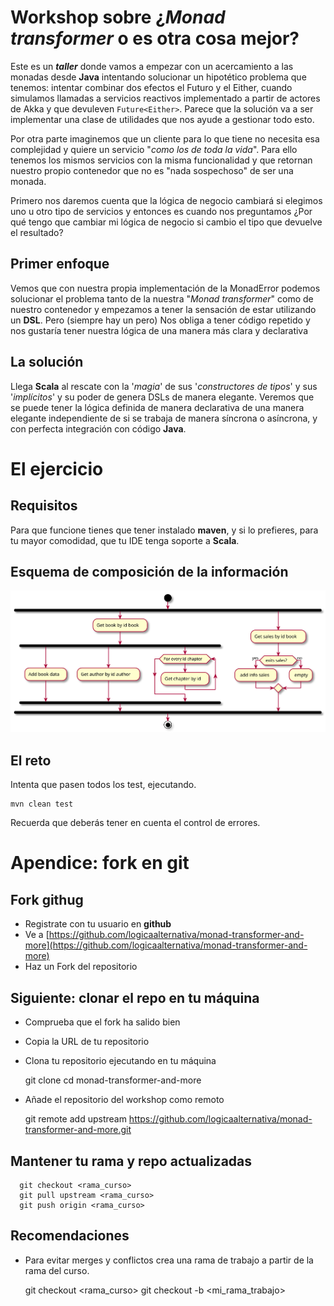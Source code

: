 ﻿# Workshop sobre ¿_Monad transformer_ o es otra cosa mejor? #

Este es un _**taller**_ donde vamos a empezar con un acercamiento a las 
monadas desde **Java** intentando solucionar un hipotético problema que 
tenemos: intentar combinar dos efectos el Futuro y el Either, cuando 
simulamos llamadas a servicios reactivos implementado a partir de 
actores de Akka  y que devuleven `Future<Either>`. Parece que la 
solución va a ser implementar una clase de utilidades que nos ayude a 
gestionar todo esto.

Por otra parte imaginemos que un cliente para lo que tiene no necesita
esa complejidad y quiere un servicio "_como los de toda la vida_". Para 
ello tenemos los mismos servicios con la misma funcionalidad y que 
retornan nuestro propio contenedor que no es "nada sospechoso" de ser 
una monada.

Primero nos daremos cuenta que la lógica de negocio cambiará si 
elegimos uno u otro tipo de servicios y entonces es cuando nos 
preguntamos ¿Por qué tengo que cambiar mi lógica de negocio si cambio el
tipo que devuelve el resultado?


## Primer enfoque ##

Vemos que con nuestra propia implementación de la MonadError podemos 
solucionar el problema tanto de la nuestra "_Monad transformer_" como
de nuestro contenedor y empezamos a tener la sensación de estar
utilizando un **DSL**. Pero (siempre hay un pero) Nos obliga a tener 
código repetido y nos gustaría tener nuestra lógica de una manera
más clara y declarativa


## La solución ##

Llega **Scala** al rescate con la '_magia_' de sus '_constructores de 
tipos_' y sus '_implícitos_' y su poder de genera DSLs de manera 
elegante. Veremos que se puede tener la lógica definida de manera 
declarativa de una manera elegante independiente de si se trabaja de 
manera síncrona o asíncrona, y con perfecta integración con código 
**Java**.

# El ejercicio #

## Requisitos ##

Para que funcione tienes que tener instalado **maven**, y si lo 
prefieres, para tu mayor comodidad, que tu IDE tenga soporte a 
**Scala**.

## Esquema de composición de la información ##

![Esquema]( ./doc/secuence.plantuml.svg )

## El reto ##

Intenta que pasen todos los test, ejecutando.

```
mvn clean test
```

Recuerda que deberás tener en cuenta el control de errores.

# Apendice: fork en git

 ## Fork githug
 - Registrate con tu usuario en **github** 
 - Ve a [https://github.com/logicaalternativa/monad-transformer-and-more](https://github.com/logicaalternativa/monad-transformer-and-more)
 - Haz un Fork del repositorio
 
 ## Siguiente: clonar el repo en tu máquina
 - Comprueba que el fork ha salido bien
 - Copia la URL de tu repositorio  
 - Clona tu repositorio ejecutando en tu máquina
      
      git clone <la-url-que-acabas-de-copiar>
      cd monad-transformer-and-more
  
  - Añade el repositorio del workshop como remoto
  
      git remote add upstream https://github.com/logicaalternativa/monad-transformer-and-more.git
  
## Mantener tu rama y repo actualizadas
  
      git checkout <rama_curso>
      git pull upstream <rama_curso>
      git push origin <rama_curso>
  
## Recomendaciones
  
  - Para evitar merges y conflictos crea una rama de trabajo a partir de
    la rama del curso.
    
    git checkout <rama_curso>
    git checkout -b <mi_rama_trabajo>
    
  
    

